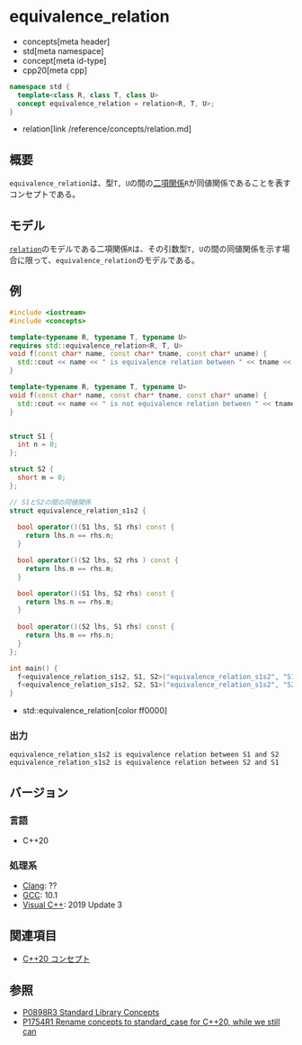 # equivalence_relation
* concepts[meta header]
* std[meta namespace]
* concept[meta id-type]
* cpp20[meta cpp]

```cpp
namespace std {
  template<class R, class T, class U>
  concept equivalence_relation = relation<R, T, U>;
}
```
* relation[link /reference/concepts/relation.md]

## 概要

`equivalence_relation`は、型`T, U`の間の[二項関係](/reference/concepts/predicate.md)`R`が同値関係であることを表すコンセプトである。

## モデル

[`relation`](/reference/concepts/relation.md)のモデルである二項関係`R`は、その引数型`T, U`の間の同値関係を示す場合に限って、`equivalence_relation`のモデルである。

## 例
```cpp example
#include <iostream>
#include <concepts>

template<typename R, typename T, typename U>
requires std::equivalence_relation<R, T, U>
void f(const char* name, const char* tname, const char* uname) {
  std::cout << name << " is equivalence relation between " << tname << " and " << uname << std::endl;
}

template<typename R, typename T, typename U>
void f(const char* name, const char* tname, const char* uname) {
  std::cout << name << " is not equivalence relation between " << tname << " and " << uname << std::endl;
}


struct S1 {
  int n = 0;
};

struct S2 {
  short m = 0;
};

// S1とS2の間の同値関係
struct equivalence_relation_s1s2 {
  
  bool operator()(S1 lhs, S1 rhs) const {
    return lhs.n == rhs.n;
  }

  bool operator()(S2 lhs, S2 rhs ) const {
    return lhs.m == rhs.m;
  }

  bool operator()(S1 lhs, S2 rhs) const {
    return lhs.n == rhs.m;
  }
  
  bool operator()(S2 lhs, S1 rhs) const {
    return lhs.m == rhs.n;
  }
};

int main() {
  f<equivalence_relation_s1s2, S1, S2>("equivalence_relation_s1s2", "S1", "S2");
  f<equivalence_relation_s1s2, S2, S1>("equivalence_relation_s1s2", "S2", "S1");
}
```
* std::equivalence_relation[color ff0000]

### 出力
```
equivalence_relation_s1s2 is equivalence relation between S1 and S2
equivalence_relation_s1s2 is equivalence relation between S2 and S1
```

## バージョン
### 言語
- C++20

### 処理系
- [Clang](/implementation.md#clang): ??
- [GCC](/implementation.md#gcc): 10.1
- [Visual C++](/implementation.md#visual_cpp): 2019 Update 3

## 関連項目

- [C++20 コンセプト](/lang/cpp20/concepts.md)

## 参照

- [P0898R3 Standard Library Concepts](http://www.open-std.org/jtc1/sc22/wg21/docs/papers/2018/p0898r3.pdf)
- [P1754R1 Rename concepts to standard_case for C++20, while we still can](http://www.open-std.org/jtc1/sc22/wg21/docs/papers/2019/p1754r1.pdf)
